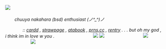 ![](https://i.postimg.cc/KcDwr8jc/Untitled156-20250119194524.png)

<h6>ㅤ  ㅤchuuya nakahara (bsd) enthusiast (⁠ノ⁠^⁠_⁠^⁠)⁠ノ

ㅤ ㅤㅤㅤ:: [cardd](https://chuuyyaa.carrd.co/) , [strawpage](https://uponthetaintedsorroww.straw.page/) , [atabook](https://uponthetaintedsorrow.atabook.org/) , [prns.cc](https://pronouns.cc/@uponthetaintedsorrow) , [rentry](https://rentry.co/sillychuya) . . . but oh my god , i think im in love w you .
ㅤㅤㅤㅤㅤㅤㅤㅤㅤ
![](https://64.media.tumblr.com/8b1b283a10730532775de1c32c6812c3/ec6e5e0843caf7ea-59/s640x960/69c3e8440dd233c65043fb9eab742fc78b4c1b2c.gif)
![](https://imagekit.io/tools/asset-public-link?detail=%7B%22name%22%3A%22images%20(1).mp4%22%2C%22type%22%3A%22video%2Fmp4%22%2C%22signedurl_expire%22%3A%222028-02-15T00%3A27%3A49.473Z%22%2C%22signedUrl%22%3A%22https%3A%2F%2Fmedia-hosting.imagekit.io%2F%2F48d688d69a264353%2Fimages%2520(1).mp4%3FExpires%3D1834187269%26Key-Pair-Id%3DK2ZIVPTIP2VGHC%26Signature%3DGALPXxGNvZJ7W1AQZ~V~Lrnrp5scbp9iD2Q3l9M9uR-BVfQMclc7mjJ5SGFGpAboURjnHSpP3nqfVsQMs0m6WIegGuj2mQk~7VuxqPTWF0Ffi5QRH92F4oZLSzsYEHuU0H3pHncryqzT-MOcUPVgVHnMty~6lqLSyUgy40-jwrQrEJOF0UeNHWbKA0rqgMiHIkEahi8eQvNi-yXQ6CBfKkT8agjKUDZ50pbc2VVSgke2gPcQAytGi4FaT8iN-56XBKvE-0H9XLs6RLCixAF8EqfkWBHLesW0LK6pghj4wd0Rb1AhJLJC0Ss68Ij~w64lQv9LM6dOS2575um-RvrCgw__%22%7D)
ㅤㅤㅤㅤㅤㅤㅤㅤㅤ
![](https://64.media.tumblr.com/adc41eee444ca1110be348ff9a28a42a/0e895e80e87c3539-47/s500x750/a121e0a0404b1e2d6ae81af1cdb07685ec95da7.gif)
ㅤㅤㅤㅤㅤㅤㅤㅤㅤ
![](https://i.pinimg.com/originals/e1/34/05/e1340591893b3239d0ff18c3282cbcda.gif)
